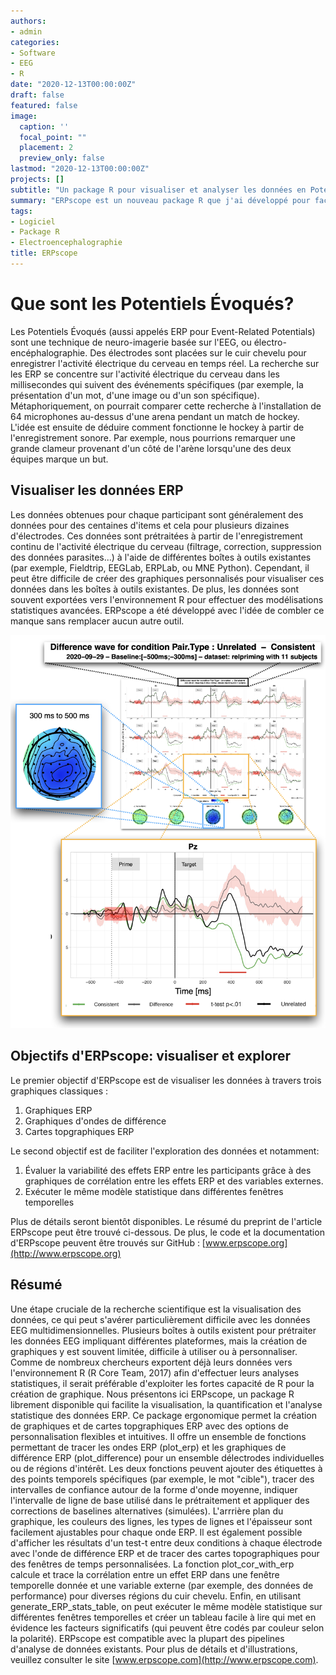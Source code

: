 ```yaml
---
authors:
- admin
categories:
- Software
- EEG
- R
date: "2020-12-13T00:00:00Z"
draft: false
featured: false
image:
  caption: ''
  focal_point: ""
  placement: 2
  preview_only: false
lastmod: "2020-12-13T00:00:00Z"
projects: []
subtitle: "Un package R pour visualiser et analyser les données en Potentiels Évoqués (ERP)"
summary: "ERPscope est un nouveau package R que j'ai développé pour faciliter la visualisation et l'exploration des données de neuroimagerie ERP."
tags:
- Logiciel
- Package R 
- Electroencephalographie
title: ERPscope
---
```


# Que sont les Potentiels Évoqués?

Les Potentiels Évoqués (aussi appelés ERP pour Event-Related Potentials) sont une technique de neuro-imagerie basée sur l'EEG, ou électro-encéphalographie. Des électrodes sont placées sur le cuir chevelu pour enregistrer l'activité électrique du cerveau en temps réel. La recherche sur les ERP se concentre sur l'activité électrique du cerveau dans les millisecondes qui suivent des événements spécifiques (par exemple, la présentation d'un mot, d'une image ou d'un son spécifique). Métaphoriquement, on pourrait comparer cette recherche à l'installation de 64 microphones au-dessus d'une arena pendant un match de hockey. L'idée est ensuite de déduire comment fonctionne le hockey à partir de l'enregistrement sonore. Par exemple, nous pourrions remarquer une grande clameur provenant d'un côté de l'arène lorsqu'une des deux équipes marque un but.

## Visualiser les données ERP

Les données obtenues pour chaque participant sont généralement des données pour des centaines d'items et cela pour plusieurs dizaines d'électrodes. Ces données sont prétraitées à partir de l'enregistrement continu de l'activité électrique du cerveau (filtrage, correction, suppression des données parasites...) à l'aide de différentes boîtes à outils existantes (par exemple, Fieldtrip, EEGLab, ERPLab, ou MNE Python). Cependant, il peut être difficile de créer des graphiques personnalisés pour visualiser ces données dans les boîtes à outils existantes. De plus, les données sont souvent exportées vers l'environnement R pour effectuer des modélisations statistiques avancées. ERPscope a été développé avec l'idée de combler ce manque sans remplacer aucun autre outil.

[![Caption](erpscope_overview.png)]()

## Objectifs d'ERPscope: visualiser et explorer

Le premier objectif d'ERPscope est de visualiser les données à travers trois graphiques classiques :
1. Graphiques ERP 
2. Graphiques d'ondes de différence
3. Cartes topgraphiques ERP

Le second objectif est de faciliter l'exploration des données et notamment:
1. Évaluer la variabilité des effets ERP entre les participants grâce à des graphiques de corrélation entre les effets ERP et des variables externes.
2. Exécuter le même modèle statistique dans différentes fenêtres temporelles

Plus de détails seront bientôt disponibles. 
Le résumé du preprint de l'article ERPscope peut être trouvé ci-dessous.
De plus, le code et la documentation d'ERPscope peuvent être trouvés sur GitHub : [www.erpscope.org](http://www.erpscope.org)

## Résumé

Une étape cruciale de la recherche scientifique est la visualisation des données, ce qui peut s'avérer particulièrement difficile avec les données EEG multidimensionnelles. Plusieurs boîtes à outils existent pour prétraiter les données EEG impliquant différentes plateformes, mais la création de graphiques y est souvent limitée, difficile à utiliser ou à personnaliser. Comme de nombreux chercheurs exportent déjà leurs données vers l'environnement R (R Core Team, 2017) afin d'effectuer leurs analyses statistiques, il serait préférable d'exploiter les fortes capacité de R pour la création de graphique. Nous présentons ici ERPscope, un package R librement disponible qui facilite la visualisation, la quantification et l'analyse statistique des données ERP. Ce package ergonomique permet la création de graphiques et de cartes topgraphiques ERP avec des options de personnalisation flexibles et intuitives. Il offre un ensemble de fonctions permettant de tracer les ondes ERP (plot_erp) et les graphiques de différence ERP (plot_difference) pour un ensemble délectrodes individuelles ou de régions d'intérêt. Les deux fonctions peuvent ajouter des étiquettes à des points temporels spécifiques (par exemple, le mot "cible"), tracer des intervalles de confiance autour de la forme d'onde moyenne, indiquer l'intervalle de ligne de base utilisé dans le prétraitement et appliquer des corrections de baselines alternatives (simulées). L'arrrière plan du graphique, les couleurs des lignes, les types de lignes et l'épaisseur sont facilement ajustables pour chaque onde ERP. Il est également possible d'afficher les résultats d'un test-t entre deux conditions à chaque électrode avec l'onde de différence ERP et de tracer des cartes topographiques pour des fenêtres de temps personnalisées. La fonction plot_cor_with_erp calcule et trace la corrélation entre un effet ERP dans une fenêtre temporelle donnée et une variable externe (par exemple, des données de performance) pour diverses régions du cuir chevelu. Enfin, en utilisant generate_ERP_stats_table, on peut exécuter le même modèle statistique sur différentes fenêtres temporelles et créer un tableau facile à lire qui met en évidence les facteurs significatifs (qui peuvent être codés par couleur selon la polarité). ERPscope est compatible avec la plupart des pipelines d'analyse de données existants. Pour plus de détails et d'illustrations, veuillez consulter le site [www.erpscope.com](http://www.erpscope.com).


